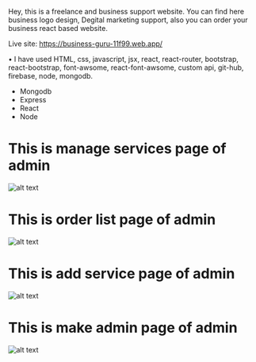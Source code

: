 Hey, this is a freelance and business support website. You can find here business logo design, Degital marketing support, also you can order your business react based website.

Live site: https://business-guru-11f99.web.app/

•	I have used HTML, css, javascript, jsx, react, react-router, bootstrap, react-bootstrap, font-awsome, react-font-awsome, custom api, git-hub, firebase, node, mongodb.
<ul>
  <li>Mongodb</li>
  <li>Express</li>
  <li>React</li>
  <li>Node</li>
</ul>
<h1> This is manage services page of admin</h1>

![alt text](https://i.ibb.co/V26ZGrx/Screenshot-285.png)

<h1> This is order list page of admin</h1>

![alt text](https://i.ibb.co/2dfL2Tc/Screenshot-282.png)

<h1> This is add service page of admin</h1>

![alt text](https://i.ibb.co/CK8dYwc/Screenshot-283.png)

<h1> This is make admin page of admin</h1>

![alt text](https://i.ibb.co/jDnLkVN/Screenshot-284.png)
